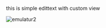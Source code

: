 this is simple edittext with custom view


![emulatur2](https://user-images.githubusercontent.com/55578318/104950804-999cde00-59d6-11eb-82b1-0677ccb8f3ac.gif)



